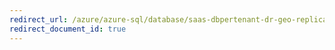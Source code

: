 ```yaml
---
redirect_url: /azure/azure-sql/database/saas-dbpertenant-dr-geo-replication
redirect_document_id: true
---
```

